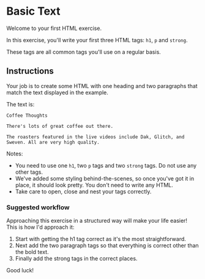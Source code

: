 # Basic Text

Welcome to your first HTML exercise.

In this exercise, you'll write your first three HTML tags: `h1`, `p` and `strong`.

These tags are all common tags you'll use on a regular basis.

## Instructions

Your job is to create some HTML with one heading and two paragraphs that match the text displayed in the example.

The text is:

```text
Coffee Thoughts

There's lots of great coffee out there.

The roasters featured in the live videos include Dak, Glitch, and Sweven. All are very high quality.
```

Notes:

- You need to use one `h1`, two `p` tags and two `strong` tags. Do not use any other tags.
- We've added some styling behind-the-scenes, so once you've got it in place, it should look pretty. You don't need to write any HTML.
- Take care to open, close and nest your tags correctly.

### Suggested workflow

Approaching this exercise in a structured way will make your life easier!
This is how I'd approach it:

1. Start with getting the h1 tag correct as it's the most straightforward.
2. Next add the two paragraph tags so that everything is correct other than the bold text.
3. Finally add the strong tags in the correct places.

Good luck!
